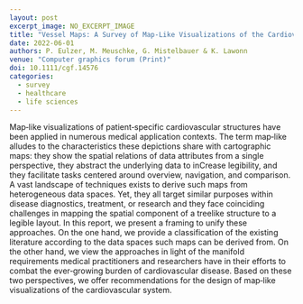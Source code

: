 ```yaml
---
layout: post
excerpt_image: NO_EXCERPT_IMAGE
title: "Vessel Maps: A Survey of Map‐Like Visualizations of the Cardiovascular System"
date: 2022-06-01
authors: P. Eulzer, M. Meuschke, G. Mistelbauer & K. Lawonn
venue: "Computer graphics forum (Print)"
doi: 10.1111/cgf.14576
categories:
  - survey
  - healthcare
  - life sciences
---
```

Map‐like visualizations of patient‐specific cardiovascular structures have been applied in numerous medical application contexts. The term map‐like alludes to the characteristics these depictions share with cartographic maps: they show the spatial relations of data attributes from a single perspective, they abstract the underlying data to inCrease legibility, and they facilitate tasks centered around overview, navigation, and comparison. A vast landscape of techniques exists to derive such maps from heterogeneous data spaces. Yet, they all target similar purposes within disease diagnostics, treatment, or research and they face coinciding challenges in mapping the spatial component of a treelike structure to a legible layout. In this report, we present a framing to unify these approaches. On the one hand, we provide a classification of the existing literature according to the data spaces such maps can be derived from. On the other hand, we view the approaches in light of the manifold requirements medical practitioners and researchers have in their efforts to combat the ever‐growing burden of cardiovascular disease. Based on these two perspectives, we offer recommendations for the design of map‐like visualizations of the cardiovascular system.

